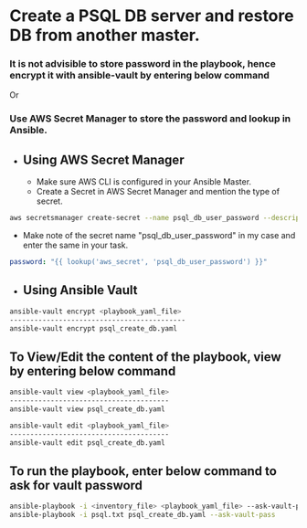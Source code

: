 # Create a PSQL DB server and restore DB from another master.

### It is not advisible to store password in the playbook, hence encrypt it with ansible-vault by entering below command 
Or
### Use AWS Secret Manager to store the password and lookup in Ansible.

* ## Using AWS Secret Manager
   * Make sure AWS CLI is configured in your Ansible Master.
   * Create a Secret in AWS Secret Manager and mention the type of secret.
```bash
aws secretsmanager create-secret --name psql_db_user_password --description "psql_db_user_password" --secret-string Passw0rd
```
   - Make note of the secret name "psql_db_user_password" in my case and enter the same in your task.

```yaml
password: "{{ lookup('aws_secret', 'psql_db_user_password') }}"
```


* ## Using Ansible Vault

```bash
ansible-vault encrypt <playbook_yaml_file>
-------------------------------------------
ansible-vault encrypt psql_create_db.yaml
```

## To View/Edit the content of the playbook, view by entering below command
```bash
ansible-vault view <playbook_yaml_file>
---------------------------------------
ansible-vault view psql_create_db.yaml

ansible-vault edit <playbook_yaml_file>
---------------------------------------
ansible-vault edit psql_create_db.yaml
```


## To run the playbook, enter below command to ask for vault password
```bash
ansible-playbook -i <inventory_file> <playbook_yaml_file> --ask-vault-pass
ansible-playbook -i psql.txt psql_create_db.yaml --ask-vault-pass
```
